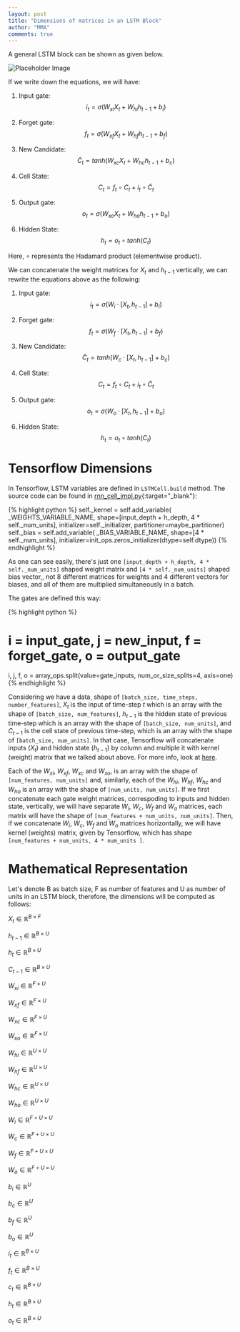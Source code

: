 ```yaml
---
layout: post
title: "Dimensions of matrices in an LSTM Block"
author: "MMA"
comments: true
---
```


A general LSTM block can be shown as given below.

![Placeholder Image](https://raw.githubusercontent.com/mmuratarat/mmuratarat.github.io/master/_posts/images/lstm.png)

If we write down the equations, we will have:

1. Input gate:
$$ i_{t} = \sigma (W_{xi}X_{t} + W_{hi}h_{t-1} + b_{i})$$

2. Forget gate:
$$ f_{t} = \sigma (W_{xf}X_{t} + W_{hf}h_{t-1} + b_{f})$$

3. New Candidate:
$$ \widetilde{C}_{t} = tanh (W_{xc}X_{t} + W_{hc}h_{t-1} + b_{c})$$

4. Cell State:
$$ C_{t} = f_{t}\circ C_{t} + i_{t}  \circ \widetilde{C}_{t}$$

5. Output gate:
$$ o_{t} = \sigma (W_{xo}X_{t} + W_{ho}h_{t-1} + b_{o})$$

6. Hidden State:
$$ h_{t} = o_{t}\circ tanh(C_{t})$$

Here, $\circ$ represents the Hadamard product (elementwise product).

We can concatenate the weight matrices for $X_{t}$ and $h_{t-1}$ vertically, we can rewrite the equations above as the following:

1. Input gate:
$$ i_{t} = \sigma (W_{i} \cdot [X_{t}, h_{t-1}] + b_{i})$$

2. Forget gate:
$$ f_{t} = \sigma (W_{f} \cdot [X_{t}, h_{t-1}] + b_{f})$$

3. New Candidate:
$$ \widetilde{C}_{t} = tanh (W_{c} \cdot [X_{t}, h_{t-1}] + b_{c})$$

4. Cell State:
$$ C_{t} = f_{t}\circ C_{t} + i_{t}  \circ \widetilde{C}_{t}$$

5. Output gate:
$$ o_{t} = \sigma (W_{o} \cdot [X_{t}, h_{t-1}] + b_{o})$$

6. Hidden State:
$$ h_{t} = o_{t}\circ tanh(C_{t})$$

# Tensorflow Dimensions
In Tensorflow, LSTM variables are defined in `LSTMCell.build` method. The source code can be found in [rnn_cell_impl.py](https://github.com/tensorflow/tensorflow/blob/f52351444551016d7dd949a5aa599da489a97045/tensorflow/python/ops/rnn_cell_impl.py#L728){:target="_blank"}:

{% highlight python %} 
self._kernel = self.add_variable(
    _WEIGHTS_VARIABLE_NAME,
    shape=[input_depth + h_depth, 4 * self._num_units],
    initializer=self._initializer,
    partitioner=maybe_partitioner)
self._bias = self.add_variable(
    _BIAS_VARIABLE_NAME,
    shape=[4 * self._num_units],
    initializer=init_ops.zeros_initializer(dtype=self.dtype))
{% endhighlight %}

As one can see easily, there's just one `[input_depth + h_depth, 4 * self._num_units]` shaped weight matrix and `[4 * self._num_units]` shaped bias vector,, not 8 different matrices for weights and 4 different vectors for biases, and all of them are multiplied simultaneously in a batch.

The gates are defined this way:

{% highlight python %} 
# i = input_gate, j = new_input, f = forget_gate, o = output_gate
i, j, f, o = array_ops.split(value=gate_inputs, num_or_size_splits=4, axis=one)
{% endhighlight %}

Considering  we have a data, shape of `[batch_size, time_steps, number_features]`, $X_{t}$ is the input of time-step $t$ which is an array with the shape of `[batch_size, num_features]`, $h_{t-1}$ is the hidden state of previous time-step which is an array with the shape of `[batch_size, num_units]`, and $C_{t-1}$ is the cell state of previous time-step, which is an array with the shape of `[batch_size, num_units]`. In that case, Tensorflow will concatenate inputs ($X_{t}$) and hidden state ($h_{t-1}$) by column and multiple it with kernel (weight) matrix that we talked about above. For more info, look at [here](https://github.com/tensorflow/tensorflow/blob/f52351444551016d7dd949a5aa599da489a97045/tensorflow/python/ops/rnn_cell_impl.py#L763).

Each of the $W_{xi}$, $W_{xf}$, $W_{xc}$ and $W_{xo}$, is an array with the shape of `[num_features, num_units]` and, similarly, each of the $W_{hi}$, $W_{hf}$, $W_{hc}$ and $W_{ho}$ is an array with the shape of `[num_units, num_units]`. If we first concatenate each gate weight matrices, correspoding to inputs and hidden state, vertically, we will have separate $W_{i}$, $W_{c}$, $W_{f}$ and $W_{o}$ matrices, each matrix will have the shape of `[num_features + num_units, num_units]`. Then, if we concatenate $W_{i}$,  $W_{c}$, $W_{f}$ and $W_{o}$ matrices horizontally, we will have kernel (weights) matrix, given by Tensorflow, which has shape `[num_features + num_units, 4 * num_units ]`. 

# Mathematical Representation
Let's denote B as batch size, F as number of features and U as number of units in an LSTM block, therefore, the dimensions will be computed as follows:

$X_{t} \in \mathbb{R}^{B \times F}$

$h_{t-1} \in \mathbb{R}^{B \times U}$

$h_{t} \in \mathbb{R}^{B \times U}$

$C_{t-1} \in \mathbb{R}^{B \times U}$

$W_{xi} \in \mathbb{R}^{F \times U}$

$W_{xf} \in \mathbb{R}^{F \times U}$

$W_{xc} \in \mathbb{R}^{F \times U}$

$W_{xo} \in \mathbb{R}^{F \times U}$

$W_{hi} \in \mathbb{R}^{U \times U}$

$W_{hf} \in \mathbb{R}^{U \times U}$

$W_{hc} \in \mathbb{R}^{U \times U}$

$W_{ho} \in \mathbb{R}^{U \times U}$

$W_{i} \in \mathbb{R}^{F+U \times U}$

$W_{c} \in \mathbb{R}^{F+U \times U}$

$W_{f} \in \mathbb{R}^{F+U \times U}$ 

$W_{o} \in \mathbb{R}^{F+U \times U}$ 

$b_{i} \in \mathbb{R}^{U}$

$b_{c} \in \mathbb{R}^{U}$

$b_{f} \in \mathbb{R}^{U}$

$b_{o} \in \mathbb{R}^{U}$

$i_{t} \in \mathbb{R}^{B \times U}$

$f_{t} \in \mathbb{R}^{B \times U}$

$c_{t} \in \mathbb{R}^{B \times U}$

$h_{t} \in \mathbb{R}^{B \times U}$

$o_{t} \in \mathbb{R}^{B \times U}$
